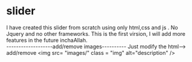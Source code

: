 # slider
I have created this slider from scratch using only html,css and js . No Jquery and no other frameworks. This is the first virsion, I will add more features in the future inchaAllah.  
-------------------add/remove images----------
Just modify the html--> add/remove &lt;img src= "images/" class = "img"  alt="description" /&gt;
